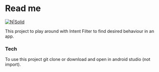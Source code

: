 # Read me

[![N|Solid](https://cldup.com/dTxpPi9lDf.thumb.png)](https://nodesource.com/products/nsolid)

This project to play around with Intent Filter to find desired behaviour in an app.


### Tech

To use this project git clone or download and open in android studio (not import).
